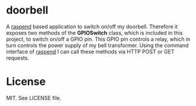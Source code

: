 # doorbell
A [raspend](https://github.com/jobe3774/raspend) based application to switch on/off my doorbell. 
Therefore it exposes two methods of the **GPIOSwitch** class, which is included in this project, to switch on/off a GPIO pin. 
This GPIO pin controls a relay, which in turn controls the power supply of my bell transformer. 
Using the command interface of [raspend](https://github.com/jobe3774/raspend) I can call these methods via HTTP POST or GET requests.

# License
MIT. See LICENSE file.
